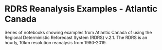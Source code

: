 # RDRS Reanalysis Examples - Atlantic Canada

Series of notebooks showing examples from Atlantic Canada of using the Regional Deterministic Reforecast System (RDRS) v.2.1. The RDRS is an hourly, 10km resolution reanalysis from 1980-2019.